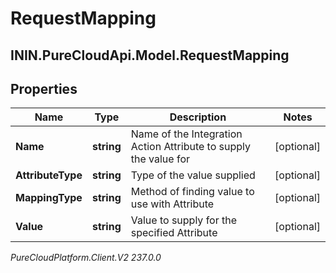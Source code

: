 # RequestMapping

## ININ.PureCloudApi.Model.RequestMapping

## Properties

|Name | Type | Description | Notes|
|------------ | ------------- | ------------- | -------------|
| **Name** | **string** | Name of the Integration Action Attribute to supply the value for | [optional] |
| **AttributeType** | **string** | Type of the value supplied | [optional] |
| **MappingType** | **string** | Method of finding value to use with Attribute | [optional] |
| **Value** | **string** | Value to supply for the specified Attribute | [optional] |



_PureCloudPlatform.Client.V2 237.0.0_
